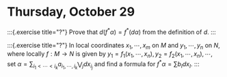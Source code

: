 # Thursday, October 29

:::{.exercise title="?"}
Prove that $d(f^* \alpha) = f^*(d\alpha)$ from the definition of $d$.
:::


:::{.exercise title="?"}
In local coordinates $x_1, \cdots, x_m$ on $M$ and $y_1, \cdots, y_n$ on $N$, where locally $f:M\to N$ is given by $y_1 = f_1(x_1, \cdots, x_n), y_2 = f_2(x_1, \cdots, x_n), \cdots$, set $\alpha =  \sum_{i_1 < \cdots < i_k} a_{i_1, \cdots, i_k} \bigvee_j dx_{i_j}$ and find a formula for $f^* \alpha = \sum b_I dx_I$.
:::
